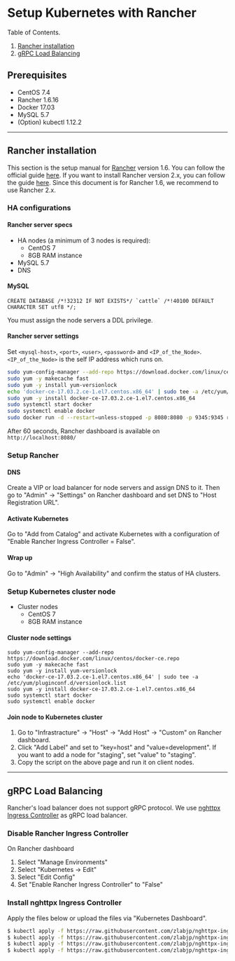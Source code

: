 # Setup Kubernetes with Rancher
Table of Contents.

1. [Rancher installation](#rancher-installation)
1. [gRPC Load Balancing](#grpc-load-balancing)

## Prerequisites
- CentOS 7.4
- Rancher 1.6.16
- Docker 17.03
- MySQL 5.7
- (Option) kubectl 1.12.2

---

## Rancher installation
This section is the setup manual for [Rancher](https://rancher.com/) version 1.6. You can follow the official guide [here](https://rancher.com/docs/rancher/v1.6/en/installing-rancher/installing-server/). If you want to install Rancher version 2.x, you can follow the guide [here](https://rancher.com/docs/rancher/v2.x/en/installation/). Since this document is for Rancher 1.6, we recommend to use Rancher 2.x.

### HA configurations
#### Rancher server specs
- HA nodes (a minimum of 3 nodes is required):
  - CentOS 7
  - 8GB RAM instance
- MySQL 5.7
- DNS

#### MySQL
```mysql
CREATE DATABASE /*!32312 IF NOT EXISTS*/ `cattle` /*!40100 DEFAULT CHARACTER SET utf8 */;
```

You must assign the node servers a DDL privilege.

#### Rancher server settings
Set `<mysql-host>`, `<port>`, `<user>`, `<password>` and `<IP_of_the_Node>`. `<IP_of_the_Node>` is the self IP address which runs on.

```bash
sudo yum-config-manager --add-repo https://download.docker.com/linux/centos/docker-ce.repo
sudo yum -y makecache fast
sudo yum -y install yum-versionlock
echo 'docker-ce-17.03.2.ce-1.el7.centos.x86_64' | sudo tee -a /etc/yum/pluginconf.d/versionlock.list
sudo yum -y install docker-ce-17.03.2.ce-1.el7.centos.x86_64
sudo systemctl start docker
sudo systemctl enable docker
sudo docker run -d --restart=unless-stopped -p 8080:8080 -p 9345:9345 rancher/server:v1.6.16 --db-host <mysql-host> --db-port <port> --db-user <user> --db-pass <password> --db-name cattle --advertise-address <IP_of_the_Node>
```

After 60 seconds, Rancher dashboard is available on `http://localhost:8080/`

### Setup Rancher
#### DNS
Create a VIP or load balancer for node servers and assign DNS to it. Then go to "Admin" -> "Settings" on Rancher dashboard and set DNS to "Host Registration URL".

#### Activate Kubernetes
Go to "Add from Catalog" and activate Kubernetes with a configuration of "Enable Rancher Ingress Controller = False".

#### Wrap up
Go to "Admin" -> "High Availability" and confirm the status of HA clusters.


### Setup Kubernetes cluster node
- Cluster nodes
  - CentOS 7
  - 8GB RAM instance

#### Cluster node settings
```
sudo yum-config-manager --add-repo https://download.docker.com/linux/centos/docker-ce.repo
sudo yum -y makecache fast
sudo yum -y install yum-versionlock
echo 'docker-ce-17.03.2.ce-1.el7.centos.x86_64' | sudo tee -a /etc/yum/pluginconf.d/versionlock.list
sudo yum -y install docker-ce-17.03.2.ce-1.el7.centos.x86_64
sudo systemctl start docker
sudo systemctl enable docker
```

#### Join node to Kubernetes cluster
1. Go to "Infrastracture" -> "Host" -> "Add Host" -> "Custom" on Rancher dashboard.
1. Click "Add Label" and set to "key=host" and "value=development". If you want to add a node for "staging", set "value" to "staging".
1. Copy the script on the above page and run it on client nodes.

---

## gRPC Load Balancing
Rancher's load balancer does not support gRPC protocol. We use [nghttpx Ingress Controller](https://github.com/zlabjp/nghttpx-ingress-lb) as gRPC load balancer. 

### Disable Rancher Ingress Controller
On Rancher dashboard

1. Select "Manage Environments"
1. Select "Kubernetes → Edit"
1. Select "Edit Config"
1. Set "Enable Rancher Ingress Controller" to "False"

### Install nghttpx Ingress Controller
Apply the files below or upload the files via "Kubernetes Dashboard".

```bash
$ kubectl apply -f https://raw.githubusercontent.com/zlabjp/nghttpx-ingress-lb/master/examples/default-backend.yaml
$ kubectl apply -f https://raw.githubusercontent.com/zlabjp/nghttpx-ingress-lb/master/examples/default-backend-svc.yaml
$ kubectl apply -f https://raw.githubusercontent.com/zlabjp/nghttpx-ingress-lb/master/examples/default/service-account.yaml
$ kubectl apply -f https://raw.githubusercontent.com/zlabjp/nghttpx-ingress-lb/master/examples/daemonset/as-daemonset.yaml
```
